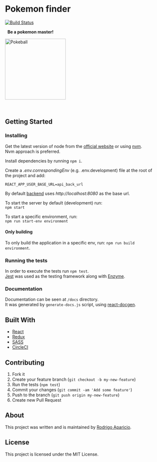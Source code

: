# Pokemon finder

[![Build Status](https://circleci.com/gh/raparicio6/pokemon-finder-react.svg?style=shield)](https://circleci.com/gh/raparicio6/pokemon-finder-react)

&nbsp;
**Be a pokemon master!**

<img alt="Pokeball" src="https://upload.wikimedia.org/wikipedia/commons/thumb/5/51/Pokebola-pokeball-png-0.png/601px-Pokebola-pokeball-png-0.png" height="200" width="200">

&nbsp;
## Getting Started

### Installing

Get the latest version of node from the [official website](https://nodejs.org/) or using [nvm](https://github.com/creationix/nvm).  
Nvm approach is preferred.

Install dependencies by running `npm i`.

Create a *.env.correspondingEnv* (e.g. .env.development) file at the root of the project and add:  
```
REACT_APP_USER_BASE_URL=api_back_url
```  
By default [backend](https://github.com/raparicio6/pokemon-finder-node) uses *http://localhost:8080* as the base url.

To start the server by default (development) run:  
`npm start`

To start a specific environment, run:  
`npm run start-env environment`

#### Only building

To only build the application in a specific env, run:
`npm run build environment`.

### Running the tests

In order to execute the tests run `npm test`.  
[Jest](https://jestjs.io/) was used as the testing framework along with [Enzyme](https://airbnb.io/enzyme/).

### Documentation

Documentation can be seen at `/docs` directory.  
It was generated by `generate-docs.js` script, using [react-docgen](https://github.com/reactjs/react-docgen).

## Built With

* [React](https://reactjs.org/)
* [Redux](https://redux.js.org/)
* [SASS](https://sass-lang.com/)
* [CircleCI](https://circleci.com/)

## Contributing

1. Fork it
2. Create your feature branch (`git checkout -b my-new-feature`)
3. Run the tests (`npm test`)
4. Commit your changes (`git commit -am 'Add some feature'`)
5. Push to the branch (`git push origin my-new-feature`)
6. Create new Pull Request

## About

This project was written and is maintained by [Rodrigo Aparicio](https://github.com/raparicio6).

## License

This project is licensed under the MIT License.